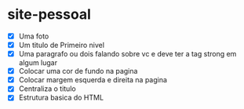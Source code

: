 # site-pessoal

- [x] Uma foto
- [x] Um titulo de  Primeiro nivel
- [x] Uma paragrafo ou dois falando sobre vc e deve ter a tag strong em algum lugar
- [x] Colocar uma cor de fundo na pagina
- [X] Colocar margem esquerda e direita na pagina
- [x] Centraliza o titulo
- [x] Estrutura basica do HTML